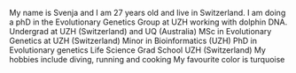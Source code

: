 My name is Svenja and I am 27 years old and live in Switzerland. I am doing a phD in the Evolutionary Genetics Group at UZH working with dolphin DNA.
Undergrad at UZH (Switzerland) and UQ (Australia)
MSc in Evolutionary Genetics at UZH (Switzerland)
Minor in Bioinformatics (UZH)
PhD in Evolutionary genetics Life Science Grad School UZH (Switzerland) 
My hobbies include diving, running and cooking 
My favourite color is turquoise 
